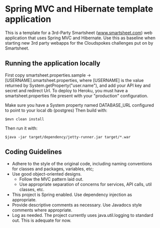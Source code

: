 # Spring MVC and Hibernate template application 

This is a template for a 3rd-Party Smartsheet (www.smartsheet.com) web application that uses Spring MVC and Hibernate. Use this as baseline when starting new 3rd party webapps for the Cloudspokes challenges put on by Smartsheet.


## Running the application locally

First copy smartsheet.properties.sample -> [USERNAME].smartsheet.properties, where [USERNAME] is the value returned by System.getProperty("user.name"), and add your API key and secret and redirect Url. 
To deploy to Heroku, you must have a smartsheet.properties file present with your "production" configuration.

Make sure you have a System property named DATABASE_URL configured to point to your local db (postgres)
Then build with:

    $mvn clean install

Then run it with:

    $java -jar target/dependency/jetty-runner.jar target/*.war


## Coding Guidelines
* Adhere to the style of the original code, including naming conventions for classes and packages, variables, etc; 
* Use good object-oriented designs. 
    *  Follow the MVC pattern laid out.
    *  Use appropriate separation of concerns for services, API calls, util classes, etc.
* This project is Spring enabled. Use dependency injection as appropriate. 
* Provide descriptive comments as necessary. Use Javadocs style comments where appropriate.
* Log as needed. The project currently uses java.util.logging to standard out. This is adequate for now.
